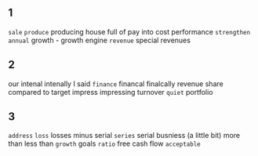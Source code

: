 ## 1
`sale`
`produce` producing
house full of
pay into
cost performance
`strengthen`
`annual`
growth - growth engine
`revenue` special revenues

## 2
our
intenal intenally
I said
`finance` financal finalcally
revenue share
compared to target
impress impressing turnover
`quiet`
portfolio

## 3
`address`
`loss` losses
minus
serial `series` serial busniess
(a little bit) more than  less than
`growth` goals
`ratio`
free cash flow
`acceptable`

